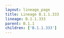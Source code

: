 ```yaml
---
layout: lineage_page
title: Lineage B.1.1.333
lineage: B.1.1.333
parent: B.1.1
children: ['B.1.1.333']
---
```

